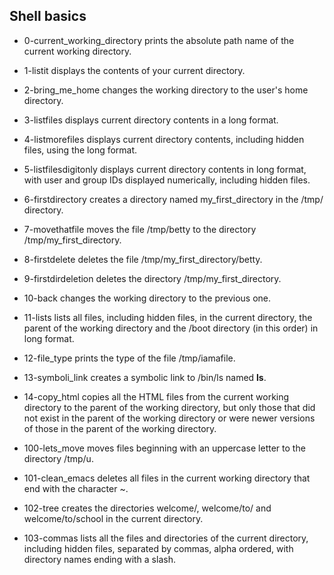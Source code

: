 ## Shell basics

- 0-current_working_directory prints the absolute path name of the current working directory.
- 1-listit displays the contents of your current directory.
- 2-bring_me_home changes the working directory to the user's home directory.
- 3-listfiles displays current directory contents in a long format.
- 4-listmorefiles displays current directory contents, including hidden files, using the long format.
- 5-listfilesdigitonly displays current directory contents in long format, with user and group IDs displayed numerically, including hidden files.
- 6-firstdirectory creates a directory named my_first_directory in the /tmp/ directory.
- 7-movethatfile moves the file /tmp/betty to the directory /tmp/my_first_directory.
- 8-firstdelete deletes the file /tmp/my_first_directory/betty.
- 9-firstdirdeletion deletes the directory /tmp/my_first_directory.
- 10-back changes the working directory to the previous one.
- 11-lists lists all files, including hidden files, in the current directory, the parent of the working directory and the /boot directory (in this order) in long format.
- 12-file_type prints the type of the file /tmp/iamafile.
- 13-symboli_link creates a symbolic link to /bin/ls named __ls__.
- 14-copy_html copies all the HTML files from the current working directory to the parent of the working directory, but only those that did not exist in the parent of the working directory or were newer versions of those in the parent of the working directory.

- 100-lets_move moves files beginning with an uppercase letter to the directory /tmp/u.
- 101-clean_emacs deletes all files in the current working directory that end with the character ~.
- 102-tree creates the directories welcome/, welcome/to/ and welcome/to/school in the current directory.
- 103-commas lists all the files and directories of the current directory, including hidden files, separated by commas, alpha ordered, with directory names ending with a slash.
